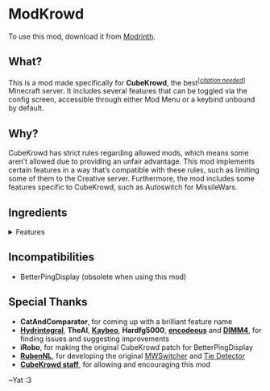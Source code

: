 # ModKrowd

To use this mod, download it from [Modrinth](https://modrinth.com/mod/modkrowd).

## What?

This is a mod made specifically for **CubeKrowd**, the best<sup>[*[citation needed](https://cubekrowd.net/)*]</sup> Minecraft server. It includes several features that can be toggled via the config screen, accessible through either Mod Menu or a keybind unbound by default.

## Why?

CubeKrowd has strict rules regarding allowed mods, which means some aren’t allowed due to providing an unfair advantage. This mod implements certain features in a way that’s compatible with these rules, such as limiting some of them to the Creative server. Furthermore, the mod includes some features specific to CubeKrowd, such as Autoswitch for MissileWars.

## Ingredients

<details>
<summary>Features</summary>

### Appearance

- Devoid
- Ping Display
- Slim Armor
- Dinnerbone/Grumm
- deadmau5
- Own Nametag
- All Nametags
- No Nametags
- Hide Others
- Hide Yourself

### Chat

- Persistent Chat History
- Separate Chat History
- Click to Respond
- You’ve Got Mail
- Message Preview

### Creative

- Uninvisibility
- Tangible Barriers
- Tangible Structure Voids
- Tangible Lights
- Tangible Moving Pistons
- Tangible End Portals

### MissileWars

- Autoswitch
- Tie Detector
- Respectate

### Theme

- High Contrast
- Cherry Lite
- Cherry

</details>

## Incompatibilities

- BetterPingDisplay (obsolete when using this mod)

## Special Thanks

- **CatAndComparator**, for coming up with a brilliant feature name
- **[Hydrintegral](https://namemc.com/profile/Hydrintegral.1)**, **TheAI**, **[Kaybeo](https://www.youtube.com/channel/UCPCxS_Y9gWhPdVJ4_FUrw4Q)**, **Hardfg5000**, **[encodeous](https://github.com/encodeous)** and **[DIMM4](http://www.dimm4.video/)**, for finding issues and suggesting improvements
- **iRobo**, for making the original CubeKrowd patch for BetterPingDisplay
- **[RubenNL](https://github.com/RubenNL)**, for developing the original [MWSwitcher](https://gitlab.rubend.nl/minecraft/mods/mwswitcher) and [Tie Detector](https://gitlab.rubend.nl/minecraft/mods/tiedetector)
- **[CubeKrowd staff](https://cubekrowd.net/staff/)**, for allowing and encouraging this mod

~Yat :3